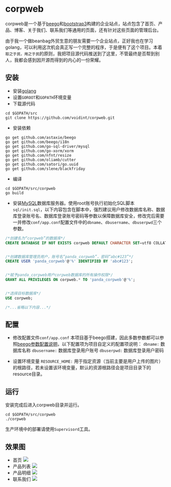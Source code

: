 # corpweb
corpweb是一个基于[beego](http://beego.me/)和[bootstrap3](http://getbootstrap.com/)构建的企业站点，站点包含了首页、产品、博客、关于我们、联系我们等通用的页面，还有针对这些页面的管理后台。

由于我一个做beanbag外贸生意的朋友需要一个企业站点，正好我也在学习golang，可以利用这次机会真正写一个完整的程序，于是便有了这个项目。本着`取之于民，用之于民`的原则，我把项目源代码推送到了这里，不管最终是否帮到别人，我都会感到因开源而得到的内心的一份荣耀。


## 安装
- 安装[golang](http://golang.org/)
- 设置`GOROOT`和`GOPATH`环境变量
- 下载源代码
```
cd $GOPATH/src
git clone https://github.com/voidint/corpweb.git
```
- 安装依赖
```
go get github.com/astaxie/beego
go get github.com/beego/i18n
go get github.com/go-sql-driver/mysql
go get github.com/go-xorm/xorm
go get github.com/nfnt/resize
go get github.com/oliamb/cutter
go get github.com/satori/go.uuid
go get github.com/slene/blackfriday
```
- 编译
```
cd $GOPATH/src/corpweb
go build 
```
- 安装[MySQL](http://www.mysql.com/)数据库服务器。使用root账号执行初始化SQL脚本`sql/init.sql`，以下内容包含在脚本中，强烈建议用户修改数据库名称、数据库登录账号名、数据库登录账号密码等参数以保障数据库安全，修改完后需要一并修改`conf/app.conf`配置文件中的`dbname`、`dbusername`、`dbuserpwd`三个参数。
```sql
/*创建名为“corpweb”的数据库*/
CREATE DATABASE IF NOT EXISTS corpweb DEFAULT CHARACTER SET=utf8 COLLATE=utf8_general_ci;


/*创建数据库管理员用户，账号名“panda_corpweb”，密码“abc#123”*/
CREATE USER 'panda_corpweb'@'%' IDENTIFIED BY 'abc#123';


/*赋予panda_corpweb用户corpweb数据库的所有操作权限*/
GRANT ALL PRIVILEGES ON corpweb.* TO 'panda_corpweb'@'%';


/*选择目标数据库*/
USE corpweb;

/*...省略以下内容...*/
```


## 配置
- 修改配置文件`conf/app.conf`
本项目基于beego搭建，因此多数参数都可以参照[beego参数配置说明](http://beego.me/docs/mvc/controller/config.md)，以下配置项为项目自定义的配置项说明：
`dbname:` 数据库名称
`dbusername:` 数据库登录用户账号
`dbuserpwd:` 数据库登录用户密码

- 设置环境变量
`RESOURCE_HOME:` 用于指定资源（当前主要是用户上传的图片）的根路径，若未设置该环境变量，默认的资源根路径会是项目目录下的resource目录。

## 运行
安装完成后进入corpweb目录并运行。
```
cd $GOPATH/src/corpweb
./corpweb
```
生产环境中的部署请使用`Supervisord`工具。

## 效果图
- 首页
![](https://github.com/voidint/corpweb/raw/master/screenshots/home.PNG)
- 产品列表
![](https://github.com/voidint/corpweb/raw/master/screenshots/product.PNG)
- 产品明细
![](https://github.com/voidint/corpweb/raw/master/screenshots/product_item.PNG)
- 联系我们
![](https://github.com/voidint/corpweb/raw/master/screenshots/contact.PNG)


